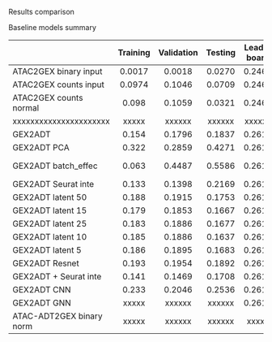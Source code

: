 Results comparison

Baseline models summary

|                          |   Training  |  Validation  |   Testing    | Leader board |   Notes   |
|     :---                 |    :----:   |     :---:    |    :---:     |    :---:     |    ---:   |
|   ATAC2GEX binary input  |    0.0017   |    0.0018    |    0.0270    |    0.2466    |           |
|   ATAC2GEX counts input  |    0.0974   |    0.1046    |    0.0709    |    0.2466    |           |
|   ATAC2GEX counts normal |    0.098    |    0.1059    |    0.0321    |    0.2466    |           |
|  xxxxxxxxxxxxxxxxxxxxxx  |    xxxxx    |    xxxxxx    |    xxxxxx    |    xxxxxx    |  xxxxxxx  |
|          GEX2ADT         |    0.154    |    0.1796    |    0.1837    |    0.2618    |           |
|        GEX2ADT PCA       |    0.322    |    0.2859    |    0.4271    |    0.2618    |           |
|    GEX2ADT batch_effec   |    0.063    |    0.4487    |    0.5586    |    0.2618    | one batch |
|    GEX2ADT Seurat inte   |    0.133    |    0.1398    |    0.2169    |    0.2618    |           |
|    GEX2ADT latent 50     |    0.188    |    0.1915    |    0.1753    |    0.2618    |           |
|    GEX2ADT latent 15     |    0.179    |    0.1853    |    0.1667    |    0.2618    |           |
|    GEX2ADT latent 25     |    0.183    |    0.1886    |    0.1677    |    0.2618    |           |
|    GEX2ADT latent 10     |    0.185    |    0.1886    |    0.1637    |    0.2618    |           |
|    GEX2ADT latent 5      |    0.186    |    0.1895    |    0.1683    |    0.2618    |           |
|      GEX2ADT Resnet      |    0.193    |    0.1954    |    0.1892    |    0.2618    |           |
|   GEX2ADT + Seurat inte  |    0.141    |    0.1469    |    0.1708    |    0.2618    |           |
|       GEX2ADT CNN        |    0.233    |    0.2046    |    0.2536    |    0.2618    |           |
|       GEX2ADT GNN        |    xxxxx    |    xxxxxx    |    xxxxxx    |    0.2618    |           |
| ATAC-ADT2GEX binary norm |    xxxxx    |    xxxxxx    |    xxxxxx    |    xxxxx     |           |
